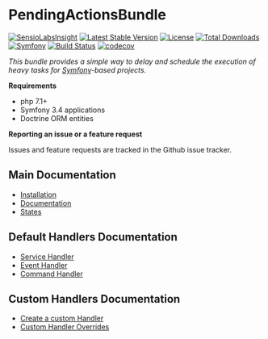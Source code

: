 PendingActionsBundle
===================

[![SensioLabsInsight](https://insight.sensiolabs.com/projects/c607d9d8-329b-461a-82f8-8ad30be60be8/mini.png)](https://insight.sensiolabs.com/projects/c607d9d8-329b-461a-82f8-8ad30be60be8)
[![Latest Stable Version](https://poser.pugx.org/clavicula-nox/pendingactions-bundle/v/stable)](https://packagist.org/packages/clavicula-nox/pendingactions-bundle)
[![License](https://poser.pugx.org/clavicula-nox/pendingactions-bundle/license)](https://packagist.org/packages/clavicula-nox/pendingactions-bundle)
[![Total Downloads](https://poser.pugx.org/clavicula-nox/pendingactions-bundle/downloads)](https://packagist.org/packages/clavicula-nox/pendingactions-bundle)
[![Symfony](https://img.shields.io/badge/Symfony-%203.4-green.svg "Supports Symfony 3.4")](https://symfony.com/)
[![Build Status](https://travis-ci.org/Clavicula-Nox/PendingActionsBundle.svg?branch=master)](https://travis-ci.org/Clavicula-Nox/PendingActionsBundle)
[![codecov](https://codecov.io/gh/Clavicula-Nox/PendingActionsBundle/branch/master/graph/badge.svg)](https://codecov.io/gh/Clavicula-Nox/PendingActionsBundle)

*This bundle provides a simple way to delay and schedule the execution of heavy tasks for [Symfony](http://symfony.com/)-based projects.*

**Requirements**

  * php 7.1+
  * Symfony 3.4 applications
  * Doctrine ORM entities

**Reporting an issue or a feature request**

Issues and feature requests are tracked in the Github issue tracker.

## Main Documentation

  * [Installation](Docs/installation.md)
  * [Documentation](Docs/documentation.md)
  * [States](Docs/states.md)

## Default Handlers Documentation

  * [Service Handler](Docs/service-handler.md)
  * [Event Handler](Docs/event-handler.md)
  * [Command Handler](Docs/command-handler.md)

## Custom Handlers Documentation

  * [Create a custom Handler](Docs/custom-handler.md)
  * [Custom Handler Overrides](Docs/custom-handler-overrides.md)
